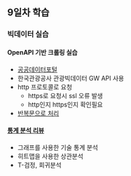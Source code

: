 ## 9일차 학습

### 빅데이터 실습

#### OpenAPI 기반 크롤링 실습
- [공공데이터포털](https://www.data.go.kr/)
- 한국관광공사 관광빅데이터 GW API 사용
- http 프로토콜로 요청
  - https로 요청시 ssl 오류 발생 
  - http인지 https인지 확인필요
- [반복문으로 처리](https://github.com/simwh123/bigdata-analysis-2024/blob/main/day09/da19_%EB%8D%B0%EC%9D%B4%ED%84%B0%ED%8F%AC%ED%84%B8_OpenAPI%ED%99%9C%EC%9A%A9.ipynb)

#### [통계 분석 리뷰]()
- 그래프를 사용한 기술 통계 분석
- 히트맵을 사용한 상관분석
- T-검정, 회귀분석